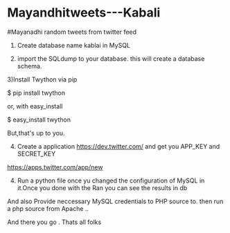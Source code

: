 # Mayandhitweets---Kabali
#Mayanadhi random tweets from twitter feed

1) Create database name kablai in MySQL 

2) import the SQLdump to your database. this will create a database schema.

3)Install Twython via pip

  $ pip install twython

or, with easy_install

  $ easy_install twython

But,that's up to you.

4) Create a application https://dev.twitter.com/ and get you APP_KEY and SECRET_KEY

https://apps.twitter.com/app/new


4) Run a python file once yu changed the configuration of MySQL in it.Once you done with the Ran you can see the results in db

And also Provide neccessary MySQL credentials to PHP source to. then run a php source from Apache ..

And there you go . Thats all folks




